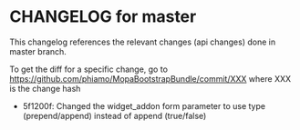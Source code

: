 CHANGELOG for master
====================

This changelog references the relevant changes (api changes) done
in master branch.

To get the diff for a specific change, go to https://github.com/phiamo/MopaBootstrapBundle/commit/XXX where XXX is the change hash

 * 5f1200f: Changed the widget_addon form parameter to use type (prepend/append) instead of append (true/false)
